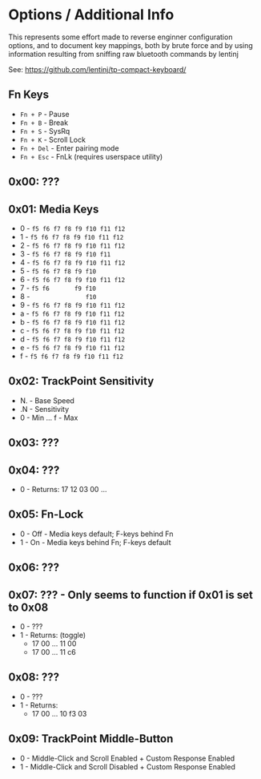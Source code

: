 # Options / Additional Info
This represents some effort made to reverse enginner configuration options, and
to document key mappings, both by brute force and by using information
resulting from sniffing raw bluetooth commands by lentinj

See: https://github.com/lentinj/tp-compact-keyboard/

## Fn Keys
- `Fn + P` - Pause
- `Fn + B` - Break
- `Fn + S` - SysRq
- `Fn + K` - Scroll Lock
- `Fn + Del` - Enter pairing mode
- `Fn + Esc` - FnLk (requires userspace utility)

## 0x00: ???

## 0x01: Media Keys
- 0 - `f5 f6 f7 f8 f9 f10 f11 f12`
- 1 - `f5 f6 f7 f8 f9 f10 f11 f12`
- 2 - `f5 f6 f7 f8 f9 f10 f11 f12`
- 3 - `f5 f6 f7 f8 f9 f10 f11`
- 4 - `f5 f6 f7 f8 f9 f10 f11 f12`
- 5 - `f5 f6 f7 f8 f9 f10`
- 6 - `f5 f6 f7 f8 f9 f10 f11 f12`
- 7 - `f5 f6       f9 f10`
- 8 - `               f10`
- 9 - `f5 f6 f7 f8 f9 f10 f11 f12`
- a - `f5 f6 f7 f8 f9 f10 f11 f12`
- b - `f5 f6 f7 f8 f9 f10 f11 f12`
- c - `f5 f6 f7 f8 f9 f10 f11 f12`
- d - `f5 f6 f7 f8 f9 f10 f11 f12`
- e - `f5 f6 f7 f8 f9 f10 f11 f12`
- f - `f5 f6 f7 f8 f9 f10 f11 f12`

## 0x02: TrackPoint Sensitivity
- N. - Base Speed
- .N - Sensitivity
- 0 - Min
  ...
  f - Max

## 0x03: ???

## 0x04: ???
- 0 - Returns: 17 12 03 00 ...

## 0x05: Fn-Lock
- 0 - Off - Media keys default;   F-keys behind Fn
- 1 - On  - Media keys behind Fn; F-keys default

## 0x06: ???

## 0x07: ??? - Only seems to function if 0x01 is set to 0x08
- 0 - ???
- 1 - Returns: (toggle)
    - 17 00 ...
      11 00
    - 17 00 ...
      11 c6

## 0x08: ???
- 0 - ???
- 1 - Returns:
    - 17 00 ...
      10 f3 03

## 0x09: TrackPoint Middle-Button
- 0 - Middle-Click and Scroll Enabled  + Custom Response Enabled
- 1 - Middle-Click and Scroll Disabled + Custom Response Enabled
